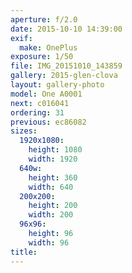 ```yaml
---
aperture: f/2.0
date: 2015-10-10 14:39:00
exif:
  make: OnePlus
exposure: 1/50
file: IMG_20151010_143859
gallery: 2015-glen-clova
layout: gallery-photo
model: One A0001
next: c016041
ordering: 31
previous: ec86082
sizes:
  1920x1080:
    height: 1080
    width: 1920
  640w:
    height: 360
    width: 640
  200x200:
    height: 200
    width: 200
  96x96:
    height: 96
    width: 96
title: 
---
```

